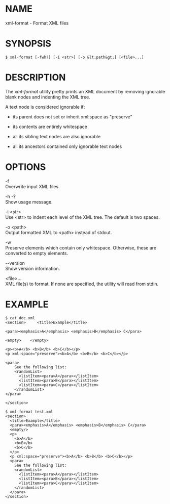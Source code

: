 NAME
====

xml-format - Format XML files

SYNOPSIS
========

    $ xml-format [-fwh?] [-i <str>] [-o &lt;path&gt;] [<file>...]

DESCRIPTION
===========

The *xml-format* utility pretty prints an XML document by removing
ignorable blank nodes and indenting the XML tree.

A text node is considered ignorable if:

-   its parent does not set or inherit xml:space as "preserve"

-   its contents are entirely whitespace

-   all its sibling text nodes are also ignorable

-   all its ancestors contained only ignorable text nodes

OPTIONS
=======

-f  
Overwrite input XML files.

-h -?  
Show usage message.

-i &lt;str&gt;  
Use &lt;str&gt; to indent each level of the XML tree. The default is two
spaces.

-o &lt;path&gt;  
Output formatted XML to &lt;path&gt; instead of stdout.

-w  
Preserve elements which contain only whitespace. Otherwise, these are
converted to empty elements.

--version  
Show version information.

&lt;file&gt;...  
XML file(s) to format. If none are specified, the utility will read from
stdin.

EXAMPLE
=======

    $ cat doc.xml
    <section>     <title>Example</title>

    <para><emphasis>A</emphasis> <emphasis>B</emphasis> C</para>

    <empty>    </empty>

    <p><b>A</b> <b>B</b> <b>C</b></p>
    <p xml:space="preserve"><b>A</b> <b>B</b> <b>C</b></p>

    <para>
        See the following list:
        <randomList>
          <listItem><para>A</para></listItem>
          <listItem><para>B</para></listItem>
          <listItem><para>C</para></listItem>
        </randomList>
    </para>

    </section>

    $ xml-format test.xml
    <section>
      <title>Example</title>
      <para><emphasis>A</emphasis> <emphasis>B</emphasis> C</para>
      <empty/>
      <p>
        <b>A</b>
        <b>B</b>
        <b>C</b>
      </p>
      <p xml:space="preserve"><b>A</b> <b>B</b> <b>C</b></p>
      <para>
        See the following list:
        <randomList>
          <listItem><para>A</para></listItem>
          <listItem><para>B</para></listItem>
          <listItem><para>C</para></listItem>
        </randomList>
      </para>
    </section>
